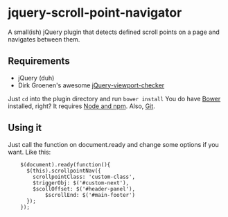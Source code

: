 # jquery-scroll-point-navigator
A small(ish) jQuery plugin that detects defined scroll points on a page and navigates between them.

## Requirements

* jQuery (duh)
* Dirk Groenen's awesome [jQuery-viewport-checker](https://github.com/dirkgroenen/jQuery-viewport-checker)

Just `cd` into the plugin directory and run `bower install`
You do have [Bower](http://bower.io/) installed, right? It requires [Node and npm](https://nodejs.org/). Also, [Git](http://git-scm.com/).

## Using it

Just call the function on document.ready and change some options if you want. Like this:

        $(document).ready(function(){
          $(this).scrollpointNav({
            scrollpointClass: 'custom-class',
            $triggerObj: $('#custom-next'),
            $scollOffset: $('#header-panel'),
      			$scrollEnd: $('#main-footer')
          });
        });
